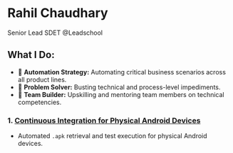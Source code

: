 # Rahil Chaudhary  
Senior Lead SDET @Leadschool

## What I Do:  

- 🚀 **Automation Strategy:** Automating critical business scenarios across all product lines.  
- 🧩 **Problem Solver:** Busting technical and process-level impediments.  
- 🤝 **Team Builder:** Upskilling and mentoring team members on technical competencies.

### 1. [Continuous Integration for Physical Android Devices](./docs/CICD_Physical_Android.md)  
- Automated `.apk` retrieval and test execution for physical Android devices.   
